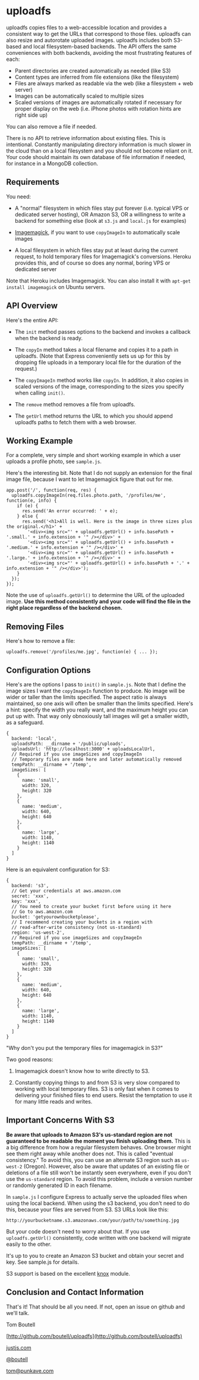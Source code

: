 uploadfs
========

uploadfs copies files to a web-accessible location and provides a consistent way to get the URLs that correspond to those files. uploadfs can also resize and autorotate uploaded images. uploadfs includes both S3-based and local filesystem-based backends. The API offers the same conveniences with both backends, avoiding the most frustrating features of each:

* Parent directories are created automatically as needed (like S3)
* Content types are inferred from file extensions (like the filesystem)
* Files are always marked as readable via the web (like a filesystem + web server)
* Images can be automatically scaled to multiple sizes
* Scaled versions of images are automatically rotated if necessary for proper display on the web (i.e. iPhone photos with rotation hints are right side up)

You can also remove a file if needed.

There is no API to retrieve information about existing files. This is intentional. Constantly manipulating directory information is much slower in the cloud than on a local filesystem and you should not become reliant on it. Your code should maintain its own database of file information if needed, for instance in a MongoDB collection.

## Requirements

You need:

* A "normal" filesystem in which files stay put forever (i.e. typical VPS or dedicated server hosting), OR Amazon S3, OR a willingness to write a backend for something else (look at `s3.js` and `local.js` for examples)

* [Imagemagick](http://www.imagemagick.org/script/index.php), if you want to use `copyImageIn` to automatically scale images

* A local filesystem in which files stay put at least during the current request, to hold temporary files for Imagemagick's conversions. Heroku provides this, and of course so does any normal, boring VPS or dedicated server

Note that Heroku includes Imagemagick. You can also install it with `apt-get install imagemagick` on Ubuntu servers.

## API Overview

Here's the entire API:

* The `init` method passes options to the backend and invokes a callback when the backend is ready.

* The `copyIn` method takes a local filename and copies it to a path in uploadfs. (Note that Express conveniently sets us up for this by dropping file uploads in a temporary local file for the duration of the request.)

* The `copyImageIn` method works like `copyIn`. In addition, it also copies in scaled versions of the image, corresponding to the sizes you specify when calling `init()`.

* The `remove` method removes a file from uploadfs.

* The `getUrl` method returns the URL to which you should append uploadfs paths to fetch them with a web browser.

## Working Example

For a complete, very simple and short working example in which a user uploads a profile photo, see `sample.js`.

Here's the interesting bit. Note that I do not supply an extension for the final image file, because I want to let Imagemagick figure that out for me.

    app.post('/', function(req, res) {
      uploadfs.copyImageIn(req.files.photo.path, '/profiles/me', function(e, info) {
        if (e) {
          res.send('An error occurred: ' + e);
        } else {
          res.send('<h1>All is well. Here is the image in three sizes plus the original.</h1>' +
            '<div><img src="' + uploadfs.getUrl() + info.basePath + '.small.' + info.extension + '" /></div>' + 
            '<div><img src="' + uploadfs.getUrl() + info.basePath + '.medium.' + info.extension + '" /></div>' + 
            '<div><img src="' + uploadfs.getUrl() + info.basePath + '.large.' + info.extension + '" /></div>' +
            '<div><img src="' + uploadfs.getUrl() + info.basePath + '.' + info.extension + '" /></div>');       
        }
      });
    });

Note the use of `uploadfs.getUrl()` to determine the URL of the uploaded image. **Use this method consistently and your code will find the file in the right place regardless of the backend chosen.**

## Removing Files

Here's how to remove a file:

    uploadfs.remove('/profiles/me.jpg', function(e) { ... });

## Configuration Options

Here's are the options I pass to `init()` in `sample.js`. Note that I define the image sizes I want the `copyImageIn` function to produce. No image will be wider or taller than the limits specified. The aspect ratio is always maintained, so one axis will often be smaller than the limits specified. Here's a hint: specify the width you really want, and the maximum height you can put up with. That way only obnoxiously tall images will get a smaller width, as a safeguard.

    { 
      backend: 'local', 
      uploadsPath: __dirname + '/public/uploads',
      uploadsUrl: 'http://localhost:3000' + uploadsLocalUrl,
      // Required if you use imageSizes and copyImageIn
      // Temporary files are made here and later automatically removed
      tempPath: __dirname + '/temp',
      imageSizes: [
        {
          name: 'small',
          width: 320,
          height: 320
        },
        {
          name: 'medium',
          width: 640,
          height: 640
        },
        {
          name: 'large',
          width: 1140,
          height: 1140
        }
      ]
    }

Here is an equivalent configuration for S3:

    {
      backend: 's3',
      // Get your credentials at aws.amazon.com
      secret: 'xxx',
      key: 'xxx',
      // You need to create your bucket first before using it here
      // Go to aws.amazon.com
      bucket: 'getyourownbucketplease',
      // I recommend creating your buckets in a region with 
      // read-after-write consistency (not us-standard)
      region: 'us-west-2',
      // Required if you use imageSizes and copyImageIn
      tempPath: __dirname + '/temp',
      imageSizes: [
        {
          name: 'small',
          width: 320,
          height: 320
        },
        {
          name: 'medium',
          width: 640,
          height: 640
        },
        {
          name: 'large',
          width: 1140,
          height: 1140
        }
      ]
    }

"Why don't you put the temporary files for imagemagick in S3?"

Two good reasons:

1. Imagemagick doesn't know how to write directly to S3.

2. Constantly copying things to and from S3 is very slow compared to working with local temporary files. S3 is only fast when it comes to delivering your finished files to end users. Resist the temptation to use it for many little reads and writes.

## Important Concerns With S3

**Be aware that uploads to Amazon S3's us-standard region are not guaranteed to be readable the moment you finish uploading them.** This is a big difference from how a regular filesystem behaves. One browser might see them right away while another does not. This is called "eventual consistency." To avoid this, you can use an alternate S3 region such as `us-west-2` (Oregon). However, also be aware that updates of an existing file or deletions of a file still won't be instantly seen everywhere, even if you don't use the `us-standard` region. To avoid this problem, include a version number or randomly generated ID in each filename.

In `sample.js` I configure Express to actually serve the uploaded files when using the local backend. When using the s3 backend, you don't need to do this, because your files are served from S3. S3 URLs look like this:

    http://yourbucketname.s3.amazonaws.com/your/path/to/something.jpg

But your code doesn't need to worry about that. If you use `uploadfs.getUrl()` consistently, code written with one backend will migrate easily to the other.

It's up to you to create an Amazon S3 bucket and obtain your secret and key. See sample.js for details.

S3 support is based on the excellent [knox](https://npmjs.org/package/knox) module.

## Conclusion and Contact Information

That's it! That should be all you need. If not, open an issue on github and we'll talk.

Tom Boutell

[http://github.com/boutell/uploadfs](http://github.com/boutell/uploadfs)

[justjs.com](http://justjs.com)

[@boutell](http://twitter.com/boutell)

[tom@punkave.com](mailto:tom@punkave.com)
